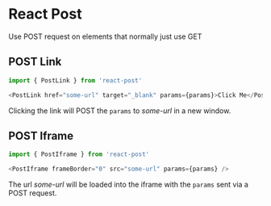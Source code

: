 # React Post

Use POST request on elements that normally just use GET

## POST Link

```javascript
import { PostLink } from 'react-post'

<PostLink href="some-url" target="_blank" params={params}>Click Me</PostLink>
```

Clicking the link will POST the `params` to _some-url_ in a new window.

## POST Iframe

```javascript
import { PostIframe } from 'react-post'

<PostIframe frameBorder="0" src="some-url" params={params} />
```

The url _some-url_ will be loaded into the iframe with the `params` sent via a POST request.